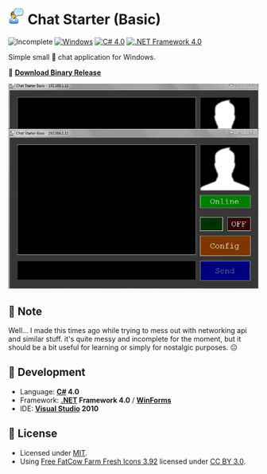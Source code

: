 # ![Icon](./icon.png?raw=true) Chat Starter (Basic)

![Incomplete](https://img.shields.io/badge/Incomplete-red)
[![Windows](https://img.shields.io/badge/Windows-blue?logo=windows)](https://github.com/topics/windows)
[![C# 4.0](https://img.shields.io/badge/C%23-4.0-blue?logo=c-sharp)](https://github.com/topics/csharp)
[![.NET Framework 4.0](https://img.shields.io/badge/.NET%20Framework-4.0-blue?logo=dot-net)](https://github.com/topics/dotnet)

Simple small 💬 chat application for Windows.

:floppy_disk: [**Download Binary Release**](./Chat%20Starter%20Basic/bin/Release/ChatStarterBasic.exe?raw=true)

![Screenshot](./screenshot.gif?raw=true)

## :memo: Note
Well... I made this times ago while trying to mess out with networking api and similar stuff. it's quite messy and incomplete for the moment, but it should be a bit useful for learning or simply for nostalgic purposes. 😐

## :rocket: Development
- Language: **[C#](https://github.com/dotnet/csharplang) 4.0**
- Framework: **[.NET](https://github.com/dotnet) Framework 4.0** / **[WinForms](https://github.com/dotnet/winforms)**
- IDE: **[Visual Studio](https://github.com/microsoft) 2010**

## :page_facing_up: License
- Licensed under [MIT](./LICENSE).
- Using [Free FatCow Farm Fresh Icons 3.92](http://www.fatcow.com/free-icons) licensed under [CC BY 3.0](https://creativecommons.org/licenses/by/3.0/us).